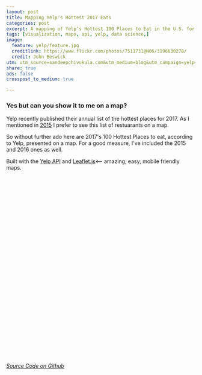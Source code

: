 ```yaml
---
layout: post
title: Mapping Yelp's Hottest 2017 Eats
categories: post
excerpt: A mapping of Yelp’s Hottest 100 Places to Eat in the U.S. for 2017.
tags: [visualization, maps, api, yelp, data science,]
image: 
  feature: yelp/feature.jpg
  creditlink: https://www.flickr.com/photos/7511731@N06/3196630278/
  credit: John Beswick
utm: utm_source=sandeepchivukula.com&utm_medium=blog&utm_campaign=yelp-100-visualization
share: true
ads: false
crosspost_to_medium: true

---
```


### Yes but can you show it to me on a map?  

Yelp recently published their annual list of the hottest places for 2017.
As I mentioned in [2015](http://blog.sandeepchivukula.com/post/2015/01/28/mapping-100-hottest-places-to-eat/) I prefer to see this list of restuarants on a map.

So without further ado here are 2017's 100 Hottest Places to eat, according to Yelp, presented on a map.
For a good measure, I've included the 2015 and 2016 ones as well. 

Built with the [Yelp API](http://www.yelp.com/developers/?{{page.utm}}) and [Leaflet.js](https://leafletjs.com/?{{page.utm}})<-- amazing, easy, mobile friendly maps.

<div id="map"></div>
<link rel="stylesheet" href="https://cdnjs.cloudflare.com/ajax/libs/leaflet/1.0.3/leaflet.css" />
<script src="https://cdnjs.cloudflare.com/ajax/libs/leaflet/1.0.3/leaflet.js"></script>

<style> #map { height: 480px; width: 100%; } </style>
<script>

function addYelpData (L, options, callback)
{
  var year = options.year || '2017';
  var fill=options.color || '#f03';
  var color = (fill & 0xfe) >> 1;

  //Be sure you've loaded JQuery
  $.getJSON("/yelp-api-output-"+year+".json", function(json) {
    var markers=[];  
    json.forEach(function(item){
      var marker = L.circleMarker([item.coordinates.latitude,item.coordinates.longitude],{
    color: color,
    fillColor: fill,
    fillOpacity: 0.7,
    }).setRadius(4);
      marker.bindPopup("<div><p><a href="+item.url+"><em style=\"margin:0\">"+item.name+"</em></a><br><small>"+item.address.pop().match(/(.*\, \w\w).*/)[1]+"   </small><br><img src="+item.rating_img_url+"></a><br><img  src=\"http://s3-media3.fl.yelpcdn.com/assets/2/www/img/3049d7633b6e/developers/reviewsFromYelpRED.gif\"></p></div>");
      marker.on('mouseover', function (e) {
          this.openPopup();
        });
      marker.on('mouseout', function (e) {
          this.closePopup();
        });
      markers.push(marker);

      });   
    callback({ "year": year, "layer":L.layerGroup(markers)})
  });

}
function initialize ()
{
var southWest = L.latLng(14, -170),
    northEast = L.latLng(60, -50),
    bounds = L.latLngBounds(southWest, northEast),
    mapZoom = 4;
var color_palette=['#45CCFF','#49E83E','#FFD432','#E84B30']

var base= L.tileLayer('http://stamen-tiles-{s}.a.ssl.fastly.net/toner-lite/{z}/{x}/{y}.{ext}', {
  attribution: 'Map tiles by <a href="http://stamen.com">Stamen Design</a>, <a href="http://creativecommons.org/licenses/by/3.0">CC BY 3.0</a> &mdash; Map data &copy; <a href="http://www.openstreetmap.org/copyright">OpenStreetMap</a>',
    ext:'png',
    subdomains: 'abcd'
  });
var labels= L.tileLayer('http://stamen-tiles-{s}.a.ssl.fastly.net/toner-labels/{z}/{x}/{y}.{ext}', {
    ext:'png',
    subdomains: 'abcd'
  });


  

var map = L.map('map',{center:[34, -94], zoom: mapZoom, maxBounds:bounds, minZoom:2,layers: [base,labels]});

var cl =  L.control.layers(undefined,undefined,{collapsed:false})

years =["2015","2016","2017"]

years.forEach(function(element,index)
{
  addYelpData(L,{year:element, color:color_palette[index]}, function(data){
    cl.addOverlay(data.layer,"<span style=background:"+color_palette[index]+";padding-left:10px></span>"+data.year);
    data.layer.addTo(map)
  });  
})
cl.addTo(map)
}

window.onload = initialize;
</script>

[_Source Code on Github_](https://github.com/sandeep/yelp-map/?{{page.utm}})